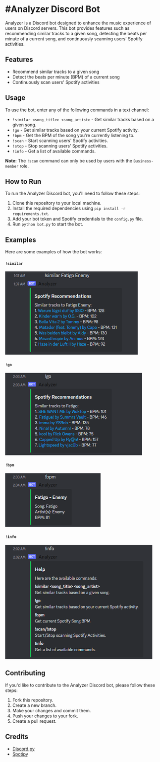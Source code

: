 ﻿#Analyzer Discord Bot
====================

Analyzer is a Discord bot designed to enhance the music experience of users on Discord servers. This bot provides features such as recommending similar tracks to a given song, detecting the beats per minute of a current song, and continuously scanning users' Spotify activities.

Features
--------

*   Recommend similar tracks to a given song
*   Detect the beats per minute (BPM) of a current song
*   Continuously scan users' Spotify activities

Usage
-----

To use the bot, enter any of the following commands in a text channel:

*   `!similar <song_title> <song_artist>` - Get similar tracks based on a given song.
*   `!go` - Get similar tracks based on your current Spotify activity.
*   `!bpm` - Get the BPM of the song you're currently listening to.
*   `!scan` - Start scanning users' Spotify activities.
*   `!stop` - Stop scanning users' Spotify activities.
*   `!info` - Get a list of available commands.

**Note:** The `!scan` command can only be used by users with the `Business-member` role.

How to Run
----------

To run the Analyzer Discord bot, you'll need to follow these steps:

1.  Clone this repository to your local machine.
2.  Install the required dependencies using `pip install -r requirements.txt`.
3.  Add your bot token and Spotify credentials to the `config.py` file.
4.  Run `python bot.py` to start the bot.

Examples
--------

Here are some examples of how the bot works:

#### `!similar`

![Similar Tracks](images/similar.png)

#### `!go`

![Current Activity](images/current.png)

#### `!bpm`

![Current BPM](images/bpm.png)

#### `!info`

![Command List](images/info.png)

Contributing
------------

If you'd like to contribute to the Analyzer Discord bot, please follow these steps:

1.  Fork this repository.
2.  Create a new branch.
3.  Make your changes and commit them.
4.  Push your changes to your fork.
5.  Create a pull request.

Credits
-------

*   [Discord.py](https://discordpy.readthedocs.io/en/stable/)
*   [Spotipy](https://spotipy.readthedocs.io/en/2.18.0/)
